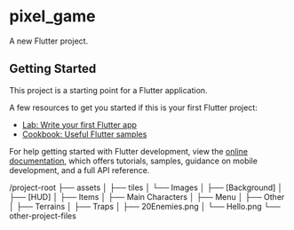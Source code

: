 # pixel_game

A new Flutter project.

## Getting Started

This project is a starting point for a Flutter application.

A few resources to get you started if this is your first Flutter project:

- [Lab: Write your first Flutter app](https://docs.flutter.dev/get-started/codelab)
- [Cookbook: Useful Flutter samples](https://docs.flutter.dev/cookbook)

For help getting started with Flutter development, view the
[online documentation](https://docs.flutter.dev/), which offers tutorials,
samples, guidance on mobile development, and a full API reference.


/project-root
├── assets
│   ├── tiles
│   └── Images
│       ├── [Background]
│       ├── [HUD]
│       ├── Items
│       ├── Main Characters
│       ├── Menu
│       ├── Other
│       ├── Terrains
│       ├── Traps
│       ├── 20Enemies.png
│       └── Hello.png
└── other-project-files
